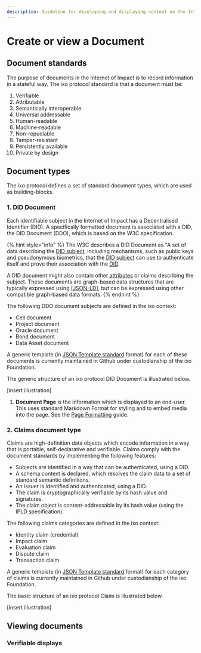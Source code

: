 ```yaml
---
description: Guideline for developing and displaying content on the Internet of Impact
---
```


# Create or view a Document

## Document standards

The purpose of documents in the Internet of Impact is to record information in a stateful way. The ixo protocol standard is that a document must be:

1. Verifiable
2. Attributable
3. Semantically interoperable
4. Universal addressable
5. Human-readable
6. Machine-readable
7. Non-repudiable
8. Tamper-resistant
9. Persistently available
10. Private by design

## Document types

The ixo protocol defines a set of standard document types, which are used as building-blocks. 

### 1. DID Document 

Each identifiable subject in the Internet of Impact has a Decentralised Identifier \(DID\). A specifically formatted document is associated with a DID, the DID Document \(DDO\), which is based on the W3C specification.

{% hint style="info" %}
The W3C describes a DID Document as "A set of data describing the [DID subject](https://www.w3.org/TR/did-core/#dfn-did-subjects), including mechanisms, such as public keys and pseudonymous biometrics, that the [DID subject](https://www.w3.org/TR/did-core/#dfn-did-subjects) can use to authenticate itself and prove their association with the [DID](https://www.w3.org/TR/did-core/#dfn-decentralized-identifiers). 

A DID document might also contain other [attributes](https://en.wikipedia.org/wiki/Attribute_%28computing%29) or claims describing the subject. These documents are graph-based data structures that are typically expressed using \[[JSON-LD](https://www.w3.org/TR/did-core/#bib-json-ld)\], but can be expressed using other compatible graph-based data formats.
{% endhint %}

The following DDO document subjects are defined in the ixo context:

* Cell document
* Project document
* Oracle document
* Bond document
* Data Asset document

A generic template \(in [JSON Template standard](https://tools.ietf.org/html/draft-jonas-json-template-language-01) format\) for each of these documents is currently maintained in Github under custodianship of the ixo Foundation.

The generic structure of an ixo protocol DID Document is illustrated below.

\[insert illustration\]

1. **Document Page** is the information which is displayed to an end-user. This uses standard Markdown Format for styling and to embed media into the page. See the [Page Formatting](/ixo/guides/create-or-view-a-document/page-formatting) guide.

### 2. Claims document type

Claims are high-definition data objects which encode information in a way that is portable, self-declarative and verifiable. Claims comply with the document standards by implementing the following features:

* Subjects are identified in a way that can be authenticated, using a DID.
* A schema context is declared, which resolves the claim data to a set of standard semantic definitions.
* An issuer is identified and authenticated, using a DID.
* The claim is cryptographically verifiable by its hash value and signatures.
* The claim object is content-addressable by its hash value \(using the IPLD specification\).

The following claims categories are defined in the ixo context:

* Identity claim \(credential\)
* Impact claim
* Evaluation claim
* Dispute claim
* Transaction claim

A generic template \(in [JSON Template standard](https://tools.ietf.org/html/draft-jonas-json-template-language-01) format\) for each category of claims is currently maintained in Github under custodianship of the ixo Foundation.

The basic structure of an ixo protocol Claim is illustrated below.

\[insert illustration\]

## Viewing documents

### Verifiable displays





